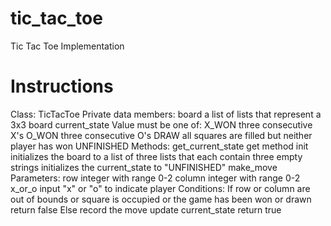 # tic_tac_toe
Tic Tac Toe Implementation

# Instructions
Class: TicTacToe
    Private data members:
        board
            a list of lists that represent a 3x3 board
        current_state
            Value must be one of:
                X_WON
                    three consecutive X's
                O_WON
                    three consecutive O's
                DRAW
                    all squares are filled but neither player has won
                UNFINISHED
    Methods:
        get_current_state
            get method
        init
            initializes the board to a list of three lists that each contain three empty strings
            initializes the current_state to "UNFINISHED"
        make_move
            Parameters:
                row
                    integer with range 0-2
                column
                    integer with range 0-2
                x_or_o
                    input "x" or "o" to indicate player
            Conditions:
                If row or column are out of bounds or square is occupied or the game has been won or drawn
                    return false
                Else
                    record the move
                    update current_state
                    return true
